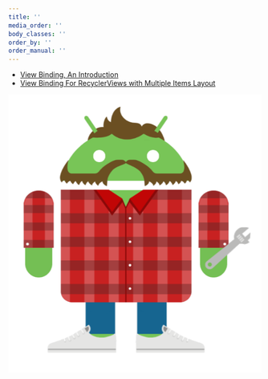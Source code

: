 ```yaml
---
title: ''
media_order: ''
body_classes: ''
order_by: ''
order_manual: ''
---
```


* [View Binding, An Introduction](./introduction)
* [View Binding For RecyclerViews with Multiple Items Layout](./viewbinding-for-lists)

![Your personal Android Worker](avatar_03_01.PNG)